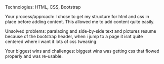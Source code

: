 Technologies:
HTML, CSS, Bootstrap

Your process/approach:
I chose to get my structure for html and css in place before adding content. This allowed me to add content quite easily.

Unsolved problems:
paralaxing and side-by-side text and pictures
resume
because of the bootstrap header, when i jump to a page it isnt quite centered where i want it
lots of css tweaking

Your biggest wins and challenges:
biggest wins was getting css that flowed properly and was re-usable. 
